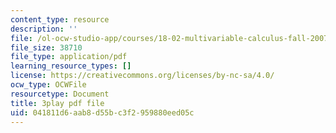 ```yaml
---
content_type: resource
description: ''
file: /ol-ocw-studio-app/courses/18-02-multivariable-calculus-fall-2007/041811d6aab8d55bc3f2959880eed05c_xrypSZU8cBE.pdf
file_size: 38710
file_type: application/pdf
learning_resource_types: []
license: https://creativecommons.org/licenses/by-nc-sa/4.0/
ocw_type: OCWFile
resourcetype: Document
title: 3play pdf file
uid: 041811d6-aab8-d55b-c3f2-959880eed05c
---
```

